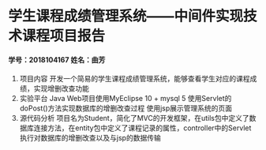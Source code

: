 # 学生课程成绩管理系统——中间件实现技术课程项目报告
#### 学号：2018104167 姓名：曲芳

1. 项目内容
    开发一个简易的学生课程成绩管理系统，能够查看学生对应的课程成绩，实现增删改查功能
2. 实验平台
    Java Web项目使用MyEclipse 10 + mysql 5
    使用Servlet的doPost()方法实现数据库的增删改查过程
    使用jsp展示管理系统的页面
3. 源代码分析
    项目名为Student，简化了MVC的开发框架，在utils包中定义了数据库连接方法，在entity包中定义了课程记录的属性，controller中的Servlet执行对数据库的增删改查以及与jsp的数据传输
